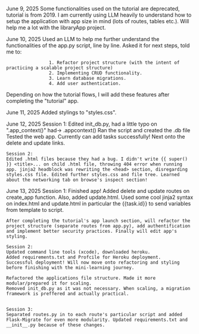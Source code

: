 June 9, 2025
    Some functionalities used on the tutorial are deprecated, tutorial is from 2019.
I am currently using LLM heavily to understand how to setup the application with app size in mind (lots of routes, tables etc.). Will help me a lot with the libraryApp project.

June 10, 2025
    Used an LLM to help me further understand the functionalities of the app.py script, line by line. Asked it for next steps, told me to:

                    1. Refactor project structure (with the intent of practicing a scalable project structure)
                    2. Implementing CRUD functionality.
                    3. Learn database migrations. 
                    4. Add user authentication.

Depending on how the tutorial flows, I will add these features after completing the "tutorial" app.


June 11, 2025 
    Added stylings to "styles.css".

June 12, 2025
    Session 1:
    Edited init_db.py, had a little typo on ".app_context()" had-> .appcontext()
Ran the script and created the .db file
Tested the web app. Currently can add tasks successfully!
Next onto the delete and update links.

    Session 2:
    Edited .html files because they had a bug. I didn't write {{ super() }} <title>... on child .html file, throwing 404 error when running app. jinja2 headblock was rewriting the <head> section, disregarding styles.css file. Edited further styles.css and file tree. Learned about the networking tab on browse's inspect section!

June 13, 2025
    Session 1:
    Finished app! Added delete and update routes on create_app function. Also, added update.html. Used some cool jinja2 syntax on index.html and update.html in particular the {{task.id}} to send variables from template to script.

    After completing the tutorial's app launch section, will refactor the project structure (separate routes from app.py), add authentification and implement better security practices. Finally will edit app's styling.

    Session 2:
    Updated command line tools (xcode), downloaded heroku.
    Added requirements.txt and Profcile for Heroku deployment.
    Successful deployment! Will now move onto refactoring and styling before finishing with the mini-learning journey.

    Refactored the applications file structure. Made it more modular/prepared it for scaling.
    Removed init_db.py as it was not necessary. When scaling, a migration framework is preffered and actually practical.


    Session 3:
    Separated routes.py in to each route's particular script and added Flask-Migrate for even more modularity. Updated requirements.txt and __init__.py because of these changes.